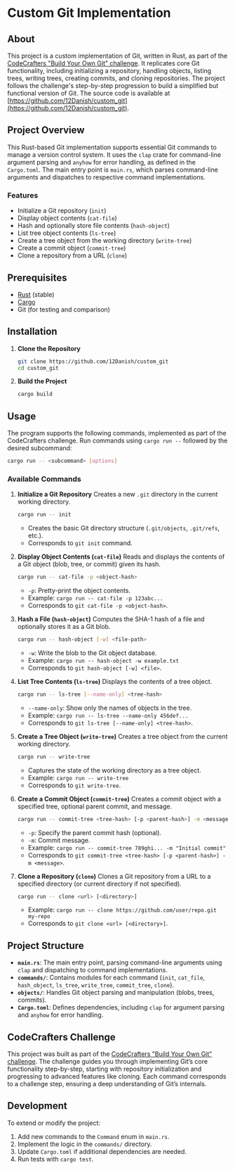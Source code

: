 # Custom Git Implementation

## About

This project is a custom implementation of Git, written in Rust, as part of the [CodeCrafters "Build Your Own Git" challenge](https://app.codecrafters.io/courses/git/). It replicates core Git functionality, including initializing a repository, handling objects, listing trees, writing trees, creating commits, and cloning repositories. The project follows the challenge's step-by-step progression to build a simplified but functional version of Git. The source code is available at [https://github.com/12Danish/custom_git](https://github.com/12Danish/custom_git).

## Project Overview

This Rust-based Git implementation supports essential Git commands to manage a version control system. It uses the `clap` crate for command-line argument parsing and `anyhow` for error handling, as defined in the `Cargo.toml`. The main entry point is `main.rs`, which parses command-line arguments and dispatches to respective command implementations.

### Features
- Initialize a Git repository (`init`)
- Display object contents (`cat-file`)
- Hash and optionally store file contents (`hash-object`)
- List tree object contents (`ls-tree`)
- Create a tree object from the working directory (`write-tree`)
- Create a commit object (`commit-tree`)
- Clone a repository from a URL (`clone`)

## Prerequisites

- [Rust](https://www.rust-lang.org/tools/install) (stable)
- [Cargo](https://doc.rust-lang.org/cargo/getting-started/installation.html)
- Git (for testing and comparison)

## Installation

1. **Clone the Repository**
   ```bash
   git clone https://github.com/12Danish/custom_git
   cd custom_git
   ```

2. **Build the Project**
   ```bash
   cargo build
   ```

## Usage

The program supports the following commands, implemented as part of the CodeCrafters challenge. Run commands using `cargo run --` followed by the desired subcommand:

```bash
cargo run -- <subcommand> [options]
```

### Available Commands

1. **Initialize a Git Repository**
   Creates a new `.git` directory in the current working directory.
   ```bash
   cargo run -- init
   ```
   - Creates the basic Git directory structure (`.git/objects`, `.git/refs`, etc.).
   - Corresponds to `git init` command.

2. **Display Object Contents (`cat-file`)**
   Reads and displays the contents of a Git object (blob, tree, or commit) given its hash.
   ```bash
   cargo run -- cat-file -p <object-hash>
   ```
   - `-p`: Pretty-print the object contents.
   - Example: `cargo run -- cat-file -p 123abc...`
   - Corresponds to `git cat-file -p <object-hash>`.

3. **Hash a File (`hash-object`)**
   Computes the SHA-1 hash of a file and optionally stores it as a Git blob.
   ```bash
   cargo run -- hash-object [-w] <file-path>
   ```
   - `-w`: Write the blob to the Git object database.
   - Example: `cargo run -- hash-object -w example.txt`
   - Corresponds to `git hash-object [-w] <file>`.

4. **List Tree Contents (`ls-tree`)**
   Displays the contents of a tree object.
   ```bash
   cargo run -- ls-tree [--name-only] <tree-hash>
   ```
   - `--name-only`: Show only the names of objects in the tree.
   - Example: `cargo run -- ls-tree --name-only 456def...`
   - Corresponds to `git ls-tree [--name-only] <tree-hash>`.

5. **Create a Tree Object (`write-tree`)**
   Creates a tree object from the current working directory.
   ```bash
   cargo run -- write-tree
   ```
   - Captures the state of the working directory as a tree object.
   - Example: `cargo run -- write-tree`
   - Corresponds to `git write-tree`.

6. **Create a Commit Object (`commit-tree`)**
   Creates a commit object with a specified tree, optional parent commit, and message.
   ```bash
   cargo run -- commit-tree <tree-hash> [-p <parent-hash>] -m <message>
   ```
   - `-p`: Specify the parent commit hash (optional).
   - `-m`: Commit message.
   - Example: `cargo run -- commit-tree 789ghi... -m "Initial commit"`
   - Corresponds to `git commit-tree <tree-hash> [-p <parent-hash>] -m <message>`.

7. **Clone a Repository (`clone`)**
   Clones a Git repository from a URL to a specified directory (or current directory if not specified).
   ```bash
   cargo run -- clone <url> [<directory>]
   ```
   - Example: `cargo run -- clone https://github.com/user/repo.git my-repo`
   - Corresponds to `git clone <url> [<directory>]`.

## Project Structure

- **`main.rs`**: The main entry point, parsing command-line arguments using `clap` and dispatching to command implementations.
- **`commands/`**: Contains modules for each command (`init`, `cat_file`, `hash_object`, `ls_tree`, `write_tree`, `commit_tree`, `clone`).
- **`objects/`**: Handles Git object parsing and manipulation (blobs, trees, commits).
- **`Cargo.toml`**: Defines dependencies, including `clap` for argument parsing and `anyhow` for error handling.

## CodeCrafters Challenge

This project was built as part of the [CodeCrafters "Build Your Own Git" challenge](https://app.codecrafters.io/courses/git/). The challenge guides you through implementing Git’s core functionality step-by-step, starting with repository initialization and progressing to advanced features like cloning. Each command corresponds to a challenge step, ensuring a deep understanding of Git’s internals.

## Development

To extend or modify the project:
1. Add new commands to the `Command` enum in `main.rs`.
2. Implement the logic in the `commands/` directory.
3. Update `Cargo.toml` if additional dependencies are needed.
4. Run tests with `cargo test`.

